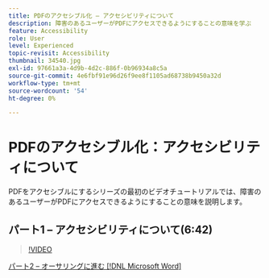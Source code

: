 ```yaml
---
title: PDFのアクセシブル化 – アクセシビリティについて
description: 障害のあるユーザーがPDFにアクセスできるようにすることの意味を学ぶ
feature: Accessibility
role: User
level: Experienced
topic-revisit: Accessibility
thumbnail: 34540.jpg
exl-id: 97661a3a-4d9b-4d2c-886f-0b96934a8c5a
source-git-commit: 4e6fbf91e96d26f9ee8f1105ad68738b9450a32d
workflow-type: tm+mt
source-wordcount: '54'
ht-degree: 0%

---
```


# PDFのアクセシブル化：アクセシビリティについて

PDFをアクセシブルにするシリーズの最初のビデオチュートリアルでは、障害のあるユーザーがPDFにアクセスできるようにすることの意味を説明します。

## パート1 – アクセシビリティについて(6:42)

>[!VIDEO](https://video.tv.adobe.com/v/34540?quality=12&learn=on&hidetitle=true)

[パート2 – オーサリングに進む [!DNL Microsoft Word]](authoring-in-word.md)